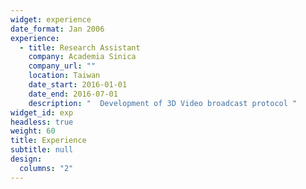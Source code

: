```yaml
---
widget: experience
date_format: Jan 2006
experience:
  - title: Research Assistant
    company: Academia Sinica
    company_url: ""
    location: Taiwan
    date_start: 2016-01-01
    date_end: 2016-07-01
    description: "  Development of 3D Video broadcast protocol "
widget_id: exp
headless: true
weight: 60
title: Experience
subtitle: null
design:
  columns: "2"
---
```

